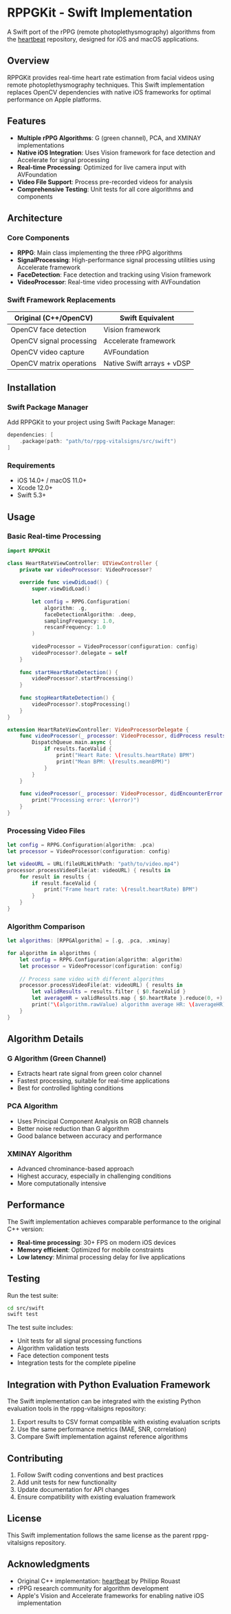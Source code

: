 # RPPGKit - Swift Implementation

A Swift port of the rPPG (remote photoplethysmography) algorithms from the [heartbeat](https://github.com/prouast/heartbeat) repository, designed for iOS and macOS applications.

## Overview

RPPGKit provides real-time heart rate estimation from facial videos using remote photoplethysmography techniques. This Swift implementation replaces OpenCV dependencies with native iOS frameworks for optimal performance on Apple platforms.

## Features

- **Multiple rPPG Algorithms**: G (green channel), PCA, and XMINAY implementations
- **Native iOS Integration**: Uses Vision framework for face detection and Accelerate for signal processing
- **Real-time Processing**: Optimized for live camera input with AVFoundation
- **Video File Support**: Process pre-recorded videos for analysis
- **Comprehensive Testing**: Unit tests for all core algorithms and components

## Architecture

### Core Components

- **RPPG**: Main class implementing the three rPPG algorithms
- **SignalProcessing**: High-performance signal processing utilities using Accelerate framework
- **FaceDetection**: Face detection and tracking using Vision framework
- **VideoProcessor**: Real-time video processing with AVFoundation

### Swift Framework Replacements

| Original (C++/OpenCV) | Swift Equivalent |
|----------------------|------------------|
| OpenCV face detection | Vision framework |
| OpenCV signal processing | Accelerate framework |
| OpenCV video capture | AVFoundation |
| OpenCV matrix operations | Native Swift arrays + vDSP |

## Installation

### Swift Package Manager

Add RPPGKit to your project using Swift Package Manager:

```swift
dependencies: [
    .package(path: "path/to/rppg-vitalsigns/src/swift")
]
```

### Requirements

- iOS 14.0+ / macOS 11.0+
- Xcode 12.0+
- Swift 5.3+

## Usage

### Basic Real-time Processing

```swift
import RPPGKit

class HeartRateViewController: UIViewController {
    private var videoProcessor: VideoProcessor?
    
    override func viewDidLoad() {
        super.viewDidLoad()
        
        let config = RPPG.Configuration(
            algorithm: .g,
            faceDetectionAlgorithm: .deep,
            samplingFrequency: 1.0,
            rescanFrequency: 1.0
        )
        
        videoProcessor = VideoProcessor(configuration: config)
        videoProcessor?.delegate = self
    }
    
    func startHeartRateDetection() {
        videoProcessor?.startProcessing()
    }
    
    func stopHeartRateDetection() {
        videoProcessor?.stopProcessing()
    }
}

extension HeartRateViewController: VideoProcessorDelegate {
    func videoProcessor(_ processor: VideoProcessor, didProcess results: RPPG.Results) {
        DispatchQueue.main.async {
            if results.faceValid {
                print("Heart Rate: \(results.heartRate) BPM")
                print("Mean BPM: \(results.meanBPM)")
            }
        }
    }
    
    func videoProcessor(_ processor: VideoProcessor, didEncounterError error: Error) {
        print("Processing error: \(error)")
    }
}
```

### Processing Video Files

```swift
let config = RPPG.Configuration(algorithm: .pca)
let processor = VideoProcessor(configuration: config)

let videoURL = URL(fileURLWithPath: "path/to/video.mp4")
processor.processVideoFile(at: videoURL) { results in
    for result in results {
        if result.faceValid {
            print("Frame heart rate: \(result.heartRate) BPM")
        }
    }
}
```

### Algorithm Comparison

```swift
let algorithms: [RPPGAlgorithm] = [.g, .pca, .xminay]

for algorithm in algorithms {
    let config = RPPG.Configuration(algorithm: algorithm)
    let processor = VideoProcessor(configuration: config)
    
    // Process same video with different algorithms
    processor.processVideoFile(at: videoURL) { results in
        let validResults = results.filter { $0.faceValid }
        let averageHR = validResults.map { $0.heartRate }.reduce(0, +) / Double(validResults.count)
        print("\(algorithm.rawValue) algorithm average HR: \(averageHR) BPM")
    }
}
```

## Algorithm Details

### G Algorithm (Green Channel)
- Extracts heart rate signal from green color channel
- Fastest processing, suitable for real-time applications
- Best for controlled lighting conditions

### PCA Algorithm
- Uses Principal Component Analysis on RGB channels
- Better noise reduction than G algorithm
- Good balance between accuracy and performance

### XMINAY Algorithm
- Advanced chrominance-based approach
- Highest accuracy, especially in challenging conditions
- More computationally intensive

## Performance

The Swift implementation achieves comparable performance to the original C++ version:

- **Real-time processing**: 30+ FPS on modern iOS devices
- **Memory efficient**: Optimized for mobile constraints
- **Low latency**: Minimal processing delay for live applications

## Testing

Run the test suite:

```bash
cd src/swift
swift test
```

The test suite includes:
- Unit tests for all signal processing functions
- Algorithm validation tests
- Face detection component tests
- Integration tests for the complete pipeline

## Integration with Python Evaluation Framework

The Swift implementation can be integrated with the existing Python evaluation tools in the rppg-vitalsigns repository:

1. Export results to CSV format compatible with existing evaluation scripts
2. Use the same performance metrics (MAE, SNR, correlation)
3. Compare Swift implementation against reference algorithms

## Contributing

1. Follow Swift coding conventions and best practices
2. Add unit tests for new functionality
3. Update documentation for API changes
4. Ensure compatibility with existing evaluation framework

## License

This Swift implementation follows the same license as the parent rppg-vitalsigns repository.

## Acknowledgments

- Original C++ implementation: [heartbeat](https://github.com/prouast/heartbeat) by Philipp Rouast
- rPPG research community for algorithm development
- Apple's Vision and Accelerate frameworks for enabling native iOS implementation
